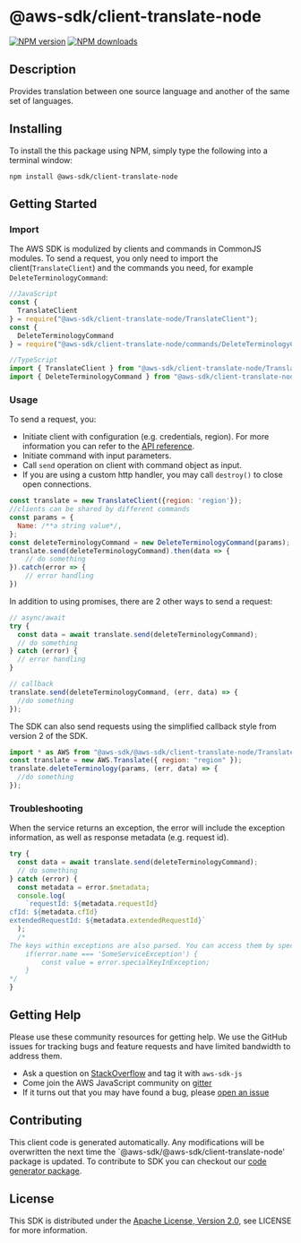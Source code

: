 # @aws-sdk/client-translate-node

[![NPM version](https://img.shields.io/npm/v/@aws-sdk/client-translate-node/preview.svg)](https://www.npmjs.com/package/@aws-sdk/client-translate-node)
[![NPM downloads](https://img.shields.io/npm/dm/@aws-sdk/client-translate-node.svg)](https://www.npmjs.com/package/@aws-sdk/client-translate-node)

## Description

<p>Provides translation between one source language and another of the same set of languages.</p>

## Installing

To install the this package using NPM, simply type the following into a terminal window:

```
npm install @aws-sdk/client-translate-node
```

## Getting Started

### Import

The AWS SDK is modulized by clients and commands in CommonJS modules. To send a request, you only need to import the client(`TranslateClient`) and the commands you need, for example `DeleteTerminologyCommand`:

```javascript
//JavaScript
const {
  TranslateClient
} = require("@aws-sdk/client-translate-node/TranslateClient");
const {
  DeleteTerminologyCommand
} = require("@aws-sdk/client-translate-node/commands/DeleteTerminologyCommand");
```

```javascript
//TypeScript
import { TranslateClient } from "@aws-sdk/client-translate-node/TranslateClient";
import { DeleteTerminologyCommand } from "@aws-sdk/client-translate-node/commands/DeleteTerminologyCommand";
```

### Usage

To send a request, you:

- Initiate client with configuration (e.g. credentials, region). For more information you can refer to the [API reference][].
- Initiate command with input parameters.
- Call `send` operation on client with command object as input.
- If you are using a custom http handler, you may call `destroy()` to close open connections.

```javascript
const translate = new TranslateClient({region: 'region'});
//clients can be shared by different commands
const params = {
  Name: /**a string value*/,
};
const deleteTerminologyCommand = new DeleteTerminologyCommand(params);
translate.send(deleteTerminologyCommand).then(data => {
    // do something
}).catch(error => {
    // error handling
})
```

In addition to using promises, there are 2 other ways to send a request:

```javascript
// async/await
try {
  const data = await translate.send(deleteTerminologyCommand);
  // do something
} catch (error) {
  // error handling
}
```

```javascript
// callback
translate.send(deleteTerminologyCommand, (err, data) => {
  //do something
});
```

The SDK can also send requests using the simplified callback style from version 2 of the SDK.

```javascript
import * as AWS from "@aws-sdk/@aws-sdk/client-translate-node/Translate";
const translate = new AWS.Translate({ region: "region" });
translate.deleteTerminology(params, (err, data) => {
  //do something
});
```

### Troubleshooting

When the service returns an exception, the error will include the exception information, as well as response metadata (e.g. request id).

```javascript
try {
  const data = await translate.send(deleteTerminologyCommand);
  // do something
} catch (error) {
  const metadata = error.$metadata;
  console.log(
    `requestId: ${metadata.requestId}
cfId: ${metadata.cfId}
extendedRequestId: ${metadata.extendedRequestId}`
  );
  /*
The keys within exceptions are also parsed. You can access them by specifying exception names:
    if(error.name === 'SomeServiceException') {
        const value = error.specialKeyInException;
    }
*/
}
```

## Getting Help

Please use these community resources for getting help. We use the GitHub issues for tracking bugs and feature requests and have limited bandwidth to address them.

- Ask a question on [StackOverflow](https://stackoverflow.com/questions/tagged/aws-sdk-js) and tag it with `aws-sdk-js`
- Come join the AWS JavaScript community on [gitter](https://gitter.im/aws/aws-sdk-js-v3)
- If it turns out that you may have found a bug, please [open an issue](https://github.com/aws/aws-sdk-js-v3/issues)

## Contributing

This client code is generated automatically. Any modifications will be overwritten the next time the `@aws-sdk/@aws-sdk/client-translate-node' package is updated. To contribute to SDK you can checkout our [code generator package][].

## License

This SDK is distributed under the
[Apache License, Version 2.0](http://www.apache.org/licenses/LICENSE-2.0),
see LICENSE for more information.

[code generator package]: https://github.com/aws/aws-sdk-js-v3/tree/master/packages/service-types-generator
[api reference]: https://docs.aws.amazon.com/AWSJavaScriptSDK/latest/
